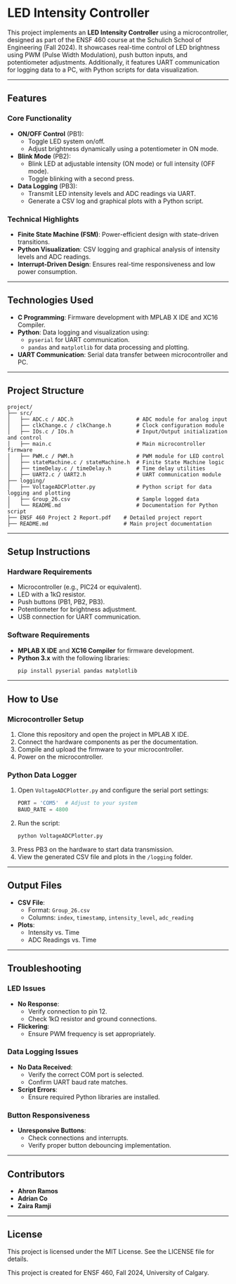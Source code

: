 # LED Intensity Controller

This project implements an **LED Intensity Controller** using a microcontroller, designed as part of the ENSF 460 course at the Schulich School of Engineering (Fall 2024). It showcases real-time control of LED brightness using PWM (Pulse Width Modulation), push button inputs, and potentiometer adjustments. Additionally, it features UART communication for logging data to a PC, with Python scripts for data visualization.

---

## Features

### Core Functionality
- **ON/OFF Control** (PB1):
  - Toggle LED system on/off.
  - Adjust brightness dynamically using a potentiometer in ON mode.
- **Blink Mode** (PB2):
  - Blink LED at adjustable intensity (ON mode) or full intensity (OFF mode).
  - Toggle blinking with a second press.
- **Data Logging** (PB3):
  - Transmit LED intensity levels and ADC readings via UART.
  - Generate a CSV log and graphical plots with a Python script.

### Technical Highlights
- **Finite State Machine (FSM)**: Power-efficient design with state-driven transitions.
- **Python Visualization**: CSV logging and graphical analysis of intensity levels and ADC readings.
- **Interrupt-Driven Design**: Ensures real-time responsiveness and low power consumption.

---

## Technologies Used
- **C Programming**: Firmware development with MPLAB X IDE and XC16 Compiler.
- **Python**: Data logging and visualization using:
  - `pyserial` for UART communication.
  - `pandas` and `matplotlib` for data processing and plotting.
- **UART Communication**: Serial data transfer between microcontroller and PC.

---

## Project Structure
```plaintext
project/
├── src/
│   ├── ADC.c / ADC.h                    # ADC module for analog input
│   ├── clkChange.c / clkChange.h        # Clock configuration module
│   ├── IOs.c / IOs.h                    # Input/Output initialization and control
│   ├── main.c                           # Main microcontroller firmware
│   ├── PWM.c / PWM.h                    # PWM module for LED control
│   ├── stateMachine.c / stateMachine.h  # Finite State Machine logic
│   ├── timeDelay.c / timeDelay.h        # Time delay utilities
│   ├── UART2.c / UART2.h                # UART communication module
├── logging/
│   ├── VoltageADCPlotter.py             # Python script for data logging and plotting
│   ├── Group_26.csv                     # Sample logged data
│   └── README.md                        # Documentation for Python script
├── ENSF 460 Project 2 Report.pdf    # Detailed project report
├── README.md                        # Main project documentation
```

---

## Setup Instructions

### Hardware Requirements
- Microcontroller (e.g., PIC24 or equivalent).
- LED with a 1kΩ resistor.
- Push buttons (PB1, PB2, PB3).
- Potentiometer for brightness adjustment.
- USB connection for UART communication.

### Software Requirements
- **MPLAB X IDE** and **XC16 Compiler** for firmware development.
- **Python 3.x** with the following libraries:
  ```bash
  pip install pyserial pandas matplotlib
  ```

---

## How to Use

### Microcontroller Setup
1. Clone this repository and open the project in MPLAB X IDE.
2. Connect the hardware components as per the documentation.
3. Compile and upload the firmware to your microcontroller.
4. Power on the microcontroller.

### Python Data Logger
1. Open `VoltageADCPlotter.py` and configure the serial port settings:
   ```python
   PORT = 'COM5'  # Adjust to your system
   BAUD_RATE = 4800
   ```
2. Run the script:
   ```bash
   python VoltageADCPlotter.py
   ```
3. Press PB3 on the hardware to start data transmission.
4. View the generated CSV file and plots in the `/logging` folder.

---

## Output Files
- **CSV File**: 
  - Format: `Group_26.csv`
  - Columns: `index`, `timestamp`, `intensity_level`, `adc_reading`
- **Plots**:
  - Intensity vs. Time
  - ADC Readings vs. Time

---

## Troubleshooting

### LED Issues
- **No Response**:
  - Verify connection to pin 12.
  - Check 1kΩ resistor and ground connections.
- **Flickering**:
  - Ensure PWM frequency is set appropriately.

### Data Logging Issues
- **No Data Received**:
  - Verify the correct COM port is selected.
  - Confirm UART baud rate matches.
- **Script Errors**:
  - Ensure required Python libraries are installed.

### Button Responsiveness
- **Unresponsive Buttons**:
  - Check connections and interrupts.
  - Verify proper button debouncing implementation.

---

## Contributors
- **Ahron Ramos**
- **Adrian Co**
- **Zaira Ramji**

---

## License
This project is licensed under the MIT License. See the LICENSE file for details.

This project is created for ENSF 460, Fall 2024, University of Calgary.
